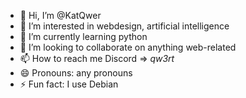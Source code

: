 - 👋 Hi, I’m @KatQwer
- 👀 I’m interested in webdesign, artificial intelligence
- 🌱 I’m currently learning python
- 💞️ I’m looking to collaborate on anything web-related
- 📫 How to reach me Discord => _qw3rt_
- 😄 Pronouns: any pronouns
- ⚡ Fun fact: I use Debian
